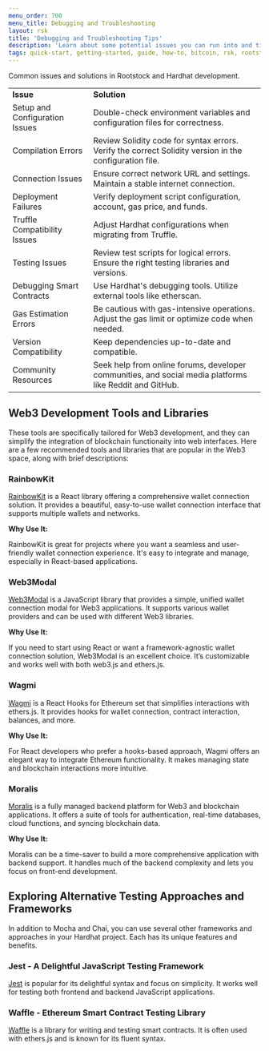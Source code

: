 ```yaml
---
menu_order: 700
menu_title: Debugging and Troubleshooting
layout: rsk
title: 'Debugging and Troubleshooting Tips'
description: 'Learn about some potential issues you can run into and tips on how to resolve them'
tags: quick-start, getting-started, guide, how-to, bitcoin, rsk, rootstock, blockchain
---
```


Common issues and solutions in Rootstock and Hardhat development.

<table>
    <tr>
   <td> <b>Issue</b>

   </td>
   <td> <b>Solution</b>

   </td>
  </tr>
  <tr>
   <td>Setup and Configuration Issues

   </td>
   <td>Double-check environment variables and configuration files for correctness.

   </td>
  </tr>
  <tr>
   <td>Compilation Errors

   </td>
   <td>Review Solidity code for syntax errors. Verify the correct Solidity version in the configuration file.

   </td>
  </tr>
  <tr>
   <td>Connection Issues

   </td>
   <td>Ensure correct network URL and settings. Maintain a stable internet connection.

   </td>
  </tr>
  <tr>
   <td>Deployment Failures

   </td>
   <td>Verify deployment script configuration, account, gas price, and funds.

   </td>
  </tr>
  <tr>
   <td>Truffle Compatibility Issues

   </td>
   <td>Adjust Hardhat configurations when migrating from Truffle.

   </td>
  </tr>
  <tr>
   <td>Testing Issues

   </td>
   <td>Review test scripts for logical errors. Ensure the right testing libraries and versions.

   </td>
  </tr>
  <tr>
   <td>Debugging Smart Contracts

   </td>
   <td>Use Hardhat's debugging tools. Utilize external tools like etherscan.

   </td>
  </tr>
  <tr>
   <td>Gas Estimation Errors

   </td>
   <td>Be cautious with gas-intensive operations. Adjust the gas limit or optimize code when needed.

   </td>
  </tr>
  <tr>
   <td>Version Compatibility

   </td>
   <td>Keep dependencies up-to-date and compatible.

   </td>
  </tr>
  <tr>
   <td>Community Resources

   </td>
   <td>Seek help from online forums, developer communities, and social media platforms like Reddit and GitHub.

   </td>
  </tr>
</table>

## Web3 Development Tools and Libraries

These tools are specifically tailored for Web3 development, and they can simplify the integration of blockchain functionaity into web interfaces. Here are a few recommended tools and libraries that are popular in the Web3 space, along with brief descriptions:

### RainbowKit
[RainbowKit](https://www.rainbowkit.com/) is a React library offering a comprehensive wallet connection solution. It provides a beautiful, easy-to-use wallet connection interface that supports multiple wallets and networks.

**Why Use It:** 

RainbowKit is great for projects where you want a seamless and user-friendly wallet connection experience. It's easy to integrate and manage, especially in React-based applications.

### Web3Modal

[Web3Modal](https://web3modal.com/) is a JavaScript library that provides a simple, unified wallet connection modal for Web3 applications. It supports various wallet providers and can be used with different Web3 libraries.

**Why Use It:** 

If you need to start using React or want a framework-agnostic wallet connection solution, Web3Modal is an excellent choice. It’s customizable and works well with both web3.js and ethers.js.

### Wagmi

[Wagmi](https://wagmi.sh/) is a React Hooks for Ethereum set that simplifies interactions with ethers.js. It provides hooks for wallet connection, contract interaction, balances, and more.

**Why Use It:** 

For React developers who prefer a hooks-based approach, Wagmi offers an elegant way to integrate Ethereum functionality. It makes managing state and blockchain interactions more intuitive.

### Moralis

[Moralis](https://moralis.io/) is a fully managed backend platform for Web3 and blockchain applications. It offers a suite of tools for authentication, real-time databases, cloud functions, and syncing blockchain data.

**Why Use It:** 

Moralis can be a time-saver to build a more comprehensive application with backend support. It handles much of the backend complexity and lets you focus on front-end development.

## Exploring Alternative Testing Approaches and Frameworks

In addition to Mocha and Chai, you can use several other frameworks and approaches in your Hardhat project. Each has its unique features and benefits.

### Jest - A Delightful JavaScript Testing Framework

[Jest](https://jestjs.io/) is popular for its delightful syntax and focus on simplicity. It works well for testing both frontend and backend JavaScript applications.

### Waffle - Ethereum Smart Contract Testing Library

[Waffle](https://getwaffle.io/) is a library for writing and testing smart contracts. It is often used with ethers.js and is known for its fluent syntax.

